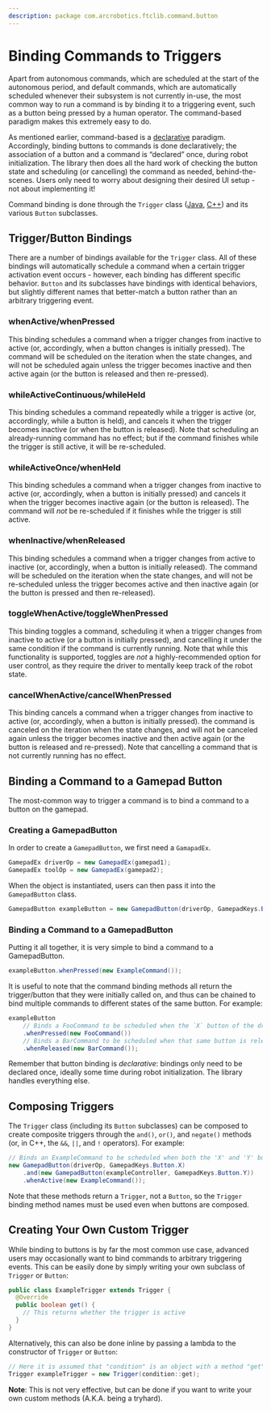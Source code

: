 ```yaml
---
description: package com.arcrobotics.ftclib.command.button
---
```


# Binding Commands to Triggers

Apart from autonomous commands, which are scheduled at the start of the autonomous period, and default commands, which are automatically scheduled whenever their subsystem is not currently in-use, the most common way to run a command is by binding it to a triggering event, such as a button being pressed by a human operator. The command-based paradigm makes this extremely easy to do.

As mentioned earlier, command-based is a [declarative](https://en.wikipedia.org/wiki/Declarative_programming) paradigm. Accordingly, binding buttons to commands is done declaratively; the association of a button and a command is “declared” once, during robot initialization. The library then does all the hard work of checking the button state and scheduling \(or cancelling\) the command as needed, behind-the-scenes. Users only need to worry about designing their desired UI setup - not about implementing it!

Command binding is done through the `Trigger` class \([Java](https://first.wpi.edu/FRC/roborio/release/docs/java/edu/wpi/first/wpilibj2/command/button/Trigger.html), [C++](https://first.wpi.edu/FRC/roborio/release/docs/cpp/classfrc2_1_1Trigger.html)\) and its various `Button` subclasses.

## Trigger/Button Bindings

There are a number of bindings available for the `Trigger` class. All of these bindings will automatically schedule a command when a certain trigger activation event occurs - however, each binding has different specific behavior. `Button` and its subclasses have bindings with identical behaviors, but slightly different names that better-match a button rather than an arbitrary triggering event.

### whenActive/whenPressed

This binding schedules a command when a trigger changes from inactive to active \(or, accordingly, when a button changes is initially pressed\). The command will be scheduled on the iteration when the state changes, and will not be scheduled again unless the trigger becomes inactive and then active again \(or the button is released and then re-pressed\).

### whileActiveContinuous/whileHeld

This binding schedules a command repeatedly while a trigger is active \(or, accordingly, while a button is held\), and cancels it when the trigger becomes inactive \(or when the button is released\). Note that scheduling an already-running command has no effect; but if the command finishes while the trigger is still active, it will be re-scheduled.

### whileActiveOnce/whenHeld

This binding schedules a command when a trigger changes from inactive to active \(or, accordingly, when a button is initially pressed\) and cancels it when the trigger becomes inactive again \(or the button is released\). The command will _not_ be re-scheduled if it finishes while the trigger is still active.

### whenInactive/whenReleased

This binding schedules a command when a trigger changes from active to inactive \(or, accordingly, when a button is initially released\). The command will be scheduled on the iteration when the state changes, and will not be re-scheduled unless the trigger becomes active and then inactive again \(or the button is pressed and then re-released\).

### toggleWhenActive/toggleWhenPressed

This binding toggles a command, scheduling it when a trigger changes from inactive to active \(or a button is initially pressed\), and cancelling it under the same condition if the command is currently running. Note that while this functionality is supported, toggles are _not_ a highly-recommended option for user control, as they require the driver to mentally keep track of the robot state.

### cancelWhenActive/cancelWhenPressed

This binding cancels a command when a trigger changes from inactive to active \(or, accordingly, when a button is initially pressed\). the command is canceled on the iteration when the state changes, and will not be canceled again unless the trigger becomes inactive and then active again \(or the button is released and re-pressed\). Note that cancelling a command that is not currently running has no effect.

## Binding a Command to a Gamepad Button

The most-common way to trigger a command is to bind a command to a button on the gamepad.

### Creating a GamepadButton

In order to create a `GamepadButton`, we first need a `GamapadEx`. 

```java
GamepadEx driverOp = new GamepadEx(gamepad1);
GamepadEx toolOp = new GamepadEx(gamepad2);
```

When the object is instantiated, users can then pass it into the `GamepadButton` class.

```java
GamepadButton exampleButton = new GamepadButton(driverOp, GamepadKeys.Button.A);
```

### Binding a Command to a GamepadButton

Putting it all together, it is very simple to bind a command to a GamepadButton.

```java
exampleButton.whenPressed(new ExampleCommand());
```

It is useful to note that the command binding methods all return the trigger/button that they were initially called on, and thus can be chained to bind multiple commands to different states of the same button. For example:

```java
exampleButton
    // Binds a FooCommand to be scheduled when the `X` button of the driver gamepad is pressed
    .whenPressed(new FooCommand())
    // Binds a BarCommand to be scheduled when that same button is released
    .whenReleased(new BarCommand());
```

Remember that button binding is _declarative_: bindings only need to be declared once, ideally some time during robot initialization. The library handles everything else.

## Composing Triggers

The `Trigger` class \(including its `Button` subclasses\) can be composed to create composite triggers through the `and()`, `or()`, and `negate()` methods \(or, in C++, the `&&`, `||`, and `!` operators\). For example:

```java
// Binds an ExampleCommand to be scheduled when both the 'X' and 'Y' buttons of the driver gamepad are pressed
new GamepadButton(driverOp, GamepadKeys.Button.X)
    .and(new GamepadButton(exampleController, GamepadKeys.Button.Y))
    .whenActive(new ExampleCommand());
```

Note that these methods return a `Trigger`, not a `Button`, so the `Trigger` binding method names must be used even when buttons are composed.

## Creating Your Own Custom Trigger

While binding to buttons is by far the most common use case, advanced users may occasionally want to bind commands to arbitrary triggering events. This can be easily done by simply writing your own subclass of `Trigger` or `Button`:

```java
public class ExampleTrigger extends Trigger {
  @Override
  public boolean get() {
    // This returns whether the trigger is active
  }
}
```

Alternatively, this can also be done inline by passing a lambda to the constructor of `Trigger` or `Button`:

```java
// Here it is assumed that "condition" is an object with a method "get" that returns whether the trigger should be active
Trigger exampleTrigger = new Trigger(condition::get);
```

**Note**: This is not very effective, but can be done if you want to write your own custom methods \(A.K.A. being a tryhard\).

